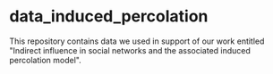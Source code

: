 # data_induced_percolation
This repository contains data we used in support of our work entitled "Indirect influence in social networks and the associated induced percolation model".
